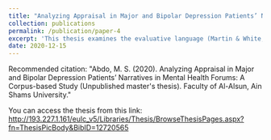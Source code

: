 ```yaml
---
title: "Analyzing Appraisal in Major and Bipolar Depression Patients’ Narratives in Mental Health Forums: A Corpus-based Study"
collection: publications
permalink: /publication/paper-4
excerpt: 'This thesis examines the evaluative language (Martin & White, 2005) used by Major and Bipolar Depression patients in their narratives.'
date: 2020-12-15
---
```


Recommended citation: "Abdo, M. S. (2020). Analyzing Appraisal in Major and Bipolar Depression Patients’ Narratives in Mental Health Forums: A Corpus-based Study (Unpublished master's thesis). Faculty of Al-Alsun, Ain Shams University."

You can access the thesis from this link: 
http://193.227.1.161/eulc_v5/Libraries/Thesis/BrowseThesisPages.aspx?fn=ThesisPicBody&BibID=12720565 
